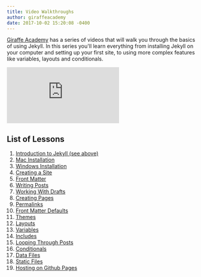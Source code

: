 ```yaml
---
title: Video Walkthroughs
author: giraffeacademy
date: 2017-10-02 15:20:08 -0400
---
```


[Giraffe Academy](https://www.youtube.com/c/GiraffeAcademy) has a series of videos that will walk you through the basics of using Jekyll. In this series you'll learn everything from installing Jekyll on your computer and setting up your first site, to using more complex features like variables, layouts and conditionals.

<div class="videoWrapper" >
     <iframe src="https://www.youtube.com/embed/T1itpPvFWHI?rel=0" frameborder="0" allowfullscreen></iframe>
</div>

## List of Lessons

1. [Introduction to Jekyll (see above)](https://www.youtube.com/watch?v=T1itpPvFWHI&list=PLLAZ4kZ9dFpOPV5C5Ay0pHaa0RJFhcmcB&index=1)
2. [Mac Installation](https://www.youtube.com/watch?v=WhrU9m82Wm8&list=PLLAZ4kZ9dFpOPV5C5Ay0pHaa0RJFhcmcB&index=2)
3. [Windows Installation](https://www.youtube.com/watch?v=LfP7Y9Ja6Qc&list=PLLAZ4kZ9dFpOPV5C5Ay0pHaa0RJFhcmcB&index=3)
4. [Creating a Site](https://www.youtube.com/watch?v=pxua_1vyFck&index=4&list=PLLAZ4kZ9dFpOPV5C5Ay0pHaa0RJFhcmcB)
5. [Front Matter](https://www.youtube.com/watch?v=ZtEbGztktvc&index=5&list=PLLAZ4kZ9dFpOPV5C5Ay0pHaa0RJFhcmcB)
6. [Writing Posts](https://www.youtube.com/watch?v=gsYqPL9EFwQ&list=PLLAZ4kZ9dFpOPV5C5Ay0pHaa0RJFhcmcB&index=6)
7. [Working With Drafts](https://www.youtube.com/watch?v=X8jXkW3k2Jg&index=7&list=PLLAZ4kZ9dFpOPV5C5Ay0pHaa0RJFhcmcB)
8. [Creating Pages](https://www.youtube.com/watch?v=1na-IWfv08M&index=8&list=PLLAZ4kZ9dFpOPV5C5Ay0pHaa0RJFhcmcB)
9. [Permalinks](https://www.youtube.com/watch?v=938jDG_YPdc&list=PLLAZ4kZ9dFpOPV5C5Ay0pHaa0RJFhcmcB&index=9)
10. [Front Matter Defaults](https://www.youtube.com/watch?v=CLCaJJ1zUHU&index=10&list=PLLAZ4kZ9dFpOPV5C5Ay0pHaa0RJFhcmcB)
11. [Themes](https://www.youtube.com/watch?v=NoRS2D-cyko&list=PLLAZ4kZ9dFpOPV5C5Ay0pHaa0RJFhcmcB&index=11)
12. [Layouts](https://www.youtube.com/watch?v=bDQsGdCWv4I&list=PLLAZ4kZ9dFpOPV5C5Ay0pHaa0RJFhcmcB&index=12)
13. [Variables](https://www.youtube.com/watch?v=nLJBF2KiOZw&index=13&list=PLLAZ4kZ9dFpOPV5C5Ay0pHaa0RJFhcmcB)
14. [Includes](https://www.youtube.com/watch?v=HfcJeRby2a8&index=14&list=PLLAZ4kZ9dFpOPV5C5Ay0pHaa0RJFhcmcB)
15. [Looping Through Posts](https://www.youtube.com/watch?v=6N1X5XffuUA&index=15&list=PLLAZ4kZ9dFpOPV5C5Ay0pHaa0RJFhcmcB)
16. [Conditionals](https://www.youtube.com/watch?v=iNZBEki_x6o&list=PLLAZ4kZ9dFpOPV5C5Ay0pHaa0RJFhcmcB&index=16)
17. [Data Files](https://www.youtube.com/watch?v=M6b0KmLB-pM&list=PLLAZ4kZ9dFpOPV5C5Ay0pHaa0RJFhcmcB&index=17)
18. [Static Files](https://www.youtube.com/watch?v=knWjmVlVpso&index=18&list=PLLAZ4kZ9dFpOPV5C5Ay0pHaa0RJFhcmcB)
19. [Hosting on Github Pages](https://www.youtube.com/watch?v=fqFjuX4VZmU&list=PLLAZ4kZ9dFpOPV5C5Ay0pHaa0RJFhcmcB&index=19)
